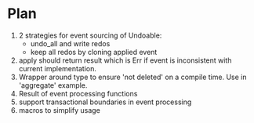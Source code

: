 # Plan

1. 2 strategies for event sourcing of Undoable:
    - undo_all and write redos
    - keep all redos by cloning applied event
4. apply should return result which is Err if event is inconsistent with
   current implementation.
5. Wrapper around type to ensure 'not deleted' on a compile time.
Use in 'aggregate' example.
6. Result of event processing functions
7. support transactional boundaries in event processing
8. macros to simplify usage


